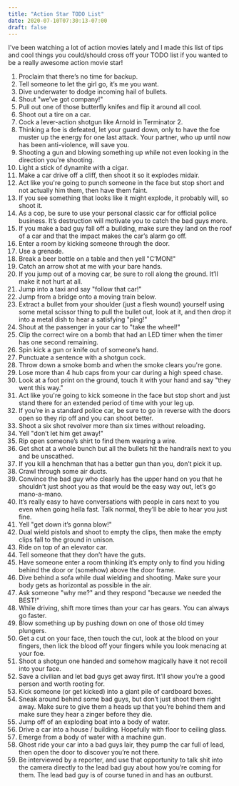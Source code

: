 ```yaml
---
title: "Action Star TODO List"
date: 2020-07-10T07:30:13-07:00
draft: false
---
```

I've been watching a lot of action movies lately and I made this list of tips and cool things you could/should cross off your TODO list if you wanted to be a really awesome action movie star! 

1. Proclaim that there’s no time for backup.
1. Tell someone to let the girl go, it’s me you want.
1. Dive underwater to dodge incoming hail of bullets. 
1. Shout "we’ve got company!"
1. Pull out one of those butterfly knifes and flip it around all cool.
1. Shoot out a tire on a car.
1. Cock a lever-action shotgun like Arnold in Terminator 2.
1. Thinking a foe is defeated, let your guard down, only to have the foe muster up the energy for one last attack. Your partner, who up until now has been anti-violence, will save you.
1. Shooting a gun and blowing something up while not even looking in the direction you're shooting.
1. Light a stick of dynamite with a cigar.
1. Make a car drive off a cliff, then shoot it so it explodes midair. 
1. Act like you're going to punch someone in the face but stop short and not actually him them, then have them faint.
1. If you see something that looks like it might explode, it probably will, so shoot it.
1. As a cop, be sure to use your personal classic car for official police business. It’s destruction will motivate you to catch the bad guys more. 
1. If you make a bad guy fall off a building, make sure they land on the roof of a car and that the impact makes the car’s alarm go off. 
1. Enter a room by kicking someone through the door.
1. Use a grenade.
1. Break a beer bottle on a table and then yell "C’MON!"
1. Catch an arrow shot at me with your bare hands.
1. If you jump out of a moving car, be sure to roll along the ground. It’ll make it not hurt at all. 
1. Jump into a taxi and say "follow that car!"
1. Jump from a bridge onto a moving train below.
1. Extract a bullet from your shoulder (just a flesh wound) yourself using some metal scissor thing to pull the bullet out, look at it, and then drop it into a metal dish to hear a satisfying "ping!"
1. Shout at the passenger in your car to "take the wheel!"
1. Clip the correct wire on a bomb that had an LED timer when the timer has one second remaining.
1. Spin kick a gun or knife out of someone’s hand. 
1. Punctuate a sentence with a shotgun cock.
1. Throw down a smoke bomb and when the smoke clears you're gone.
1. Lose more than 4 hub caps from your car during a high speed chase. 
1. Look at a foot print on the ground, touch it with your hand and say "they went this way."
1. Act like you're going to kick someone in the face but stop short and just stand there for an extended period of time with your leg up.
1. If you’re in a standard police car, be sure to go in reverse with the doors open so they rip off and you can shoot better. 
1. Shoot a six shot revolver more than six times without reloading. 
1. Yell "don’t let him get away!"
1. Rip open someone’s shirt to find them wearing a wire.
1. Get shot at a whole bunch but all the bullets hit the handrails next to you and be unscathed. 
1. If you kill a henchman that has a better gun than you, don’t pick it up. 
1. Crawl through some air ducts.
1. Convince the bad guy who clearly has the upper hand on you that he shouldn’t just shoot you as that would be the easy way out, let’s go mano-a-mano.
1. It’s really easy to have conversations with people in cars next to you even when going hella fast. Talk normal, they’ll be able to hear you just fine. 
1. Yell "get down it’s gonna blow!"
1. Dual wield pistols and shoot to empty the clips, then make the empty clips fall to the ground in unison. 
1. Ride on top of an elevator car. 
1. Tell someone that they don’t have the guts.
1. Have someone enter a room thinking it’s empty only to find you hiding behind the door or (somehow) above the door frame. 
1. Dive behind a sofa while dual wielding and shooting. Make sure your body gets as horizontal as possible in the air. 
1. Ask someone "why me?" and they respond "because we needed the BEST!"
1. While driving, shift more times than your car has gears. You can always go faster. 
1. Blow something up by pushing down on one of those old timey plungers.
1. Get a cut on your face, then touch the cut, look at the blood on your fingers, then lick the blood off your fingers while you look menacing at your foe.
1. Shoot a shotgun one handed and somehow magically have it not recoil into your face. 
1. Save a civilian and let bad guys get away first. It’ll show you’re a good person and worth rooting for. 
1. Kick someone (or get kicked) into a giant pile of cardboard boxes. 
1. Sneak around behind some bad guys, but don’t just shoot them right away. Make sure to give them a heads up that you’re behind them and make sure they hear a zinger before they die.
1. Jump off of an exploding boat into a body of water.
1. Drive a car into a house / building. Hopefully with floor to ceiling glass. 
1. Emerge from a body of water with a machine gun. 
1. Ghost ride your car into a bad guys lair, they pump the car full of lead, then open the door to discover you’re not there. 
1. Be interviewed by a reporter, and use that opportunity to talk shit into the camera directly to the lead bad guy about how you’re coming for them. The lead bad guy is of course tuned in and has an outburst.
